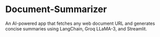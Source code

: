 # Document-Summarizer
An AI-powered app that fetches any web document URL and generates concise summaries using LangChain, Groq LLaMA-3, and Streamlit.
